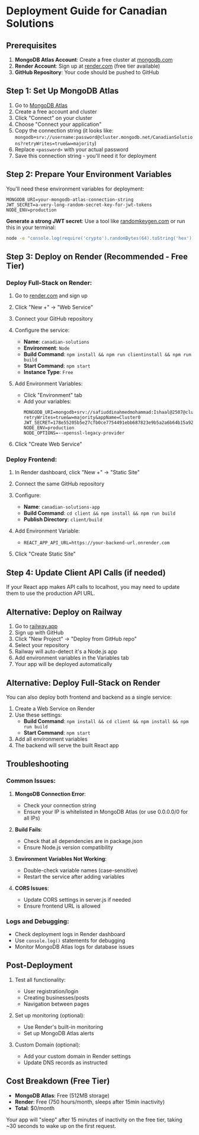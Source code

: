 # Deployment Guide for Canadian Solutions

## Prerequisites

1. **MongoDB Atlas Account**: Create a free cluster at [mongodb.com](https://www.mongodb.com/cloud/atlas)
2. **Render Account**: Sign up at [render.com](https://render.com) (free tier available)
3. **GitHub Repository**: Your code should be pushed to GitHub

## Step 1: Set Up MongoDB Atlas

1. Go to [MongoDB Atlas](https://www.mongodb.com/cloud/atlas)
2. Create a free account and cluster
3. Click "Connect" on your cluster
4. Choose "Connect your application"
5. Copy the connection string (it looks like: `mongodb+srv://username:password@cluster.mongodb.net/CanadianSolutions?retryWrites=true&w=majority`)
6. Replace `<password>` with your actual password
7. Save this connection string - you'll need it for deployment

## Step 2: Prepare Your Environment Variables

You'll need these environment variables for deployment:

```
MONGODB_URI=your-mongodb-atlas-connection-string
JWT_SECRET=a-very-long-random-secret-key-for-jwt-tokens
NODE_ENV=production
```

**Generate a strong JWT secret**: Use a tool like [randomkeygen.com](https://randomkeygen.com/) or run this in your terminal:

```bash
node -e "console.log(require('crypto').randomBytes(64).toString('hex'))"
```

## Step 3: Deploy on Render (Recommended - Free Tier)

### Deploy Full-Stack on Render:

1. Go to [render.com](https://render.com) and sign up
2. Click "New +" → "Web Service"
3. Connect your GitHub repository
4. Configure the service:

   - **Name**: `canadian-solutions`
   - **Environment**: `Node`
   - **Build Command**: `npm install && npm run clientinstall && npm run build`
   - **Start Command**: `npm start`
   - **Instance Type**: `Free`

5. Add Environment Variables:

   - Click "Environment" tab
   - Add your variables:
     ```
     MONGODB_URI=mongodb+srv://safiuddinahmedmohammad:Ishaal@2507@cluster0.pb6taif.mongodb.net/CanadianSolutions?retryWrites=true&w=majority&appName=Cluster0
     JWT_SECRET=178e55205b5e27cfb0ce7754491ebb687823e9b5a2a6b64b15a92592bed034ae41af1ac3492a65b8ad37e72ac82d0842352c8b9f7f1c067f1edb32c8bb7d9e43
     NODE_ENV=production
     NODE_OPTIONS=--openssl-legacy-provider
     ```

6. Click "Create Web Service"

### Deploy Frontend:

1. In Render dashboard, click "New +" → "Static Site"
2. Connect the same GitHub repository
3. Configure:

   - **Name**: `canadian-solutions-app`
   - **Build Command**: `cd client && npm install && npm run build`
   - **Publish Directory**: `client/build`

4. Add Environment Variable:

   - `REACT_APP_API_URL=https://your-backend-url.onrender.com`

5. Click "Create Static Site"

## Step 4: Update Client API Calls (if needed)

If your React app makes API calls to localhost, you may need to update them to use the production API URL.

## Alternative: Deploy on Railway

1. Go to [railway.app](https://railway.app)
2. Sign up with GitHub
3. Click "New Project" → "Deploy from GitHub repo"
4. Select your repository
5. Railway will auto-detect it's a Node.js app
6. Add environment variables in the Variables tab
7. Your app will be deployed automatically

## Alternative: Deploy Full-Stack on Render

You can also deploy both frontend and backend as a single service:

1. Create a Web Service on Render
2. Use these settings:
   - **Build Command**: `npm install && cd client && npm install && npm run build`
   - **Start Command**: `npm start`
3. Add all environment variables
4. The backend will serve the built React app

## Troubleshooting

### Common Issues:

1. **MongoDB Connection Error**:

   - Check your connection string
   - Ensure your IP is whitelisted in MongoDB Atlas (or use 0.0.0.0/0 for all IPs)

2. **Build Fails**:

   - Check that all dependencies are in package.json
   - Ensure Node.js version compatibility

3. **Environment Variables Not Working**:

   - Double-check variable names (case-sensitive)
   - Restart the service after adding variables

4. **CORS Issues**:
   - Update CORS settings in server.js if needed
   - Ensure frontend URL is allowed

### Logs and Debugging:

- Check deployment logs in Render dashboard
- Use `console.log()` statements for debugging
- Monitor MongoDB Atlas logs for database issues

## Post-Deployment

1. Test all functionality:

   - User registration/login
   - Creating businesses/posts
   - Navigation between pages

2. Set up monitoring (optional):

   - Use Render's built-in monitoring
   - Set up MongoDB Atlas alerts

3. Custom Domain (optional):
   - Add your custom domain in Render settings
   - Update DNS records as instructed

## Cost Breakdown (Free Tier)

- **MongoDB Atlas**: Free (512MB storage)
- **Render**: Free (750 hours/month, sleeps after 15min inactivity)
- **Total**: $0/month

Your app will "sleep" after 15 minutes of inactivity on the free tier, taking ~30 seconds to wake up on the first request.
